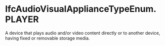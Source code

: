 IfcAudioVisualApplianceTypeEnum.PLAYER
======================================
A device that plays audio and/or video content directly or to another device,
having fixed or removable storage media.


